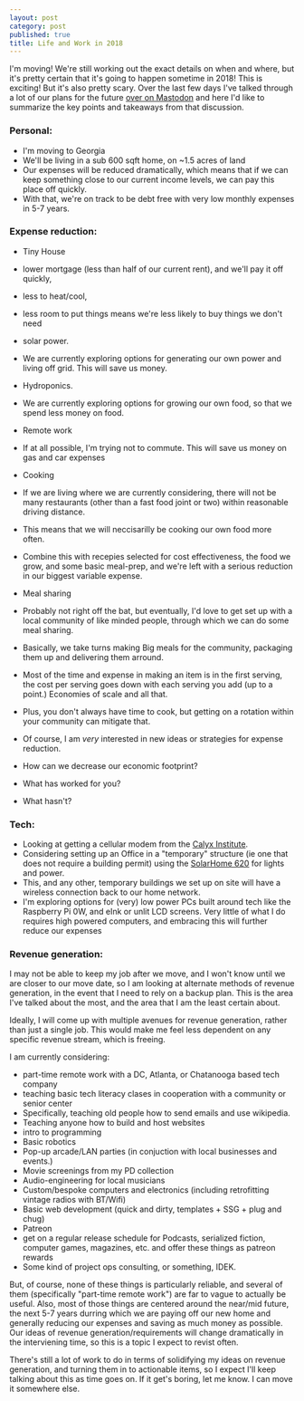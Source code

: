 ```yaml
---
layout: post
category: post
published: true
title: Life and Work in 2018
---
```

I'm moving! We're still working out the exact details on when and where, but it's pretty certain that it's going to happen sometime in 2018! This is exciting! But it's also pretty scary. Over the last few days I've talked through a lot of our plans for the future [over on Mastodon](https://retro.social/@ajroach42) and here I'd like to summarize the key points and takeaways from that discussion. 

### Personal: 

- I'm moving to Georgia  
- We'll be living in a sub 600 sqft home, on ~1.5 acres of land 
- Our expenses will be reduced dramatically, which means that if we can keep something close to our current income levels, we can pay this place off quickly. 
- With that, we're on track to be debt free with very low monthly expenses in 5-7 years. 

### Expense reduction: 

- Tiny House
 - lower mortgage (less than half of our current rent), and we'll pay it off quickly, 
 - less to heat/cool, 
 - less room to put things means we're less likely to buy things we don't need 

- solar power. 
 - We are currently exploring options for generating our own power and living off grid. This will save us money. 

- Hydroponics. 
 - We are currently exploring options for growing our own food, so that we spend less money on food. 

- Remote work 
 - If at all possible, I'm trying not to commute. This will save us money on gas and car expenses 

- Cooking 
 - If we are living where we are currently considering, there will not be many restaurants (other than a fast food joint or two) within reasonable driving distance. 
 - This means that we will neccisarilly be cooking our own food more often. 
 - Combine this with recepies selected for cost effectiveness, the food we grow, and some basic meal-prep, and we're left with a serious reduction in our biggest variable expense. 

- Meal sharing
 - Probably not right off the bat, but eventually, I'd love to get set up with a local community of like minded people, through which we can do some meal sharing.
 - Basically, we take turns making Big meals for the community, packaging them up and delivering them arround.
 - Most of the time and expense in making an item is in the first serving, the cost per serving goes down with each serving you add (up to a point.) Economies of scale and all that.
 - Plus, you don't always have time to cook, but getting on a rotation within your community can mitigate that. 

- Of course, I am *very* interested in new ideas or strategies for expense reduction. 
 - How can we decrease our economic footprint? 
 - What has worked for you? 
 - What hasn't? 

### Tech: 

- Looking at getting a cellular modem from the [Calyx Institute](https://www.calyxinstitute.org/member/map).
- Considering setting up an Office in a "temporary" structure (ie one that does not require a building permit) using the [SolarHome 620](https://www.bioliteenergy.com/products/solarhome-620) for lights and power.
- This, and any other, temporary buildings we set up on site will have a wireless connection back to our home network.
- I'm exploring options for (very) low power PCs built around tech like the Raspberry Pi 0W, and eInk or unlit LCD screens. Very little of what I do requires high powered computers, and embracing this will further reduce our expenses 


### Revenue generation: 

I may not be able to keep my job after we move, and I won't know until we are closer to our move date, so I am looking at alternate methods of revenue generation, in the event that I need to rely on a backup plan. This is the area I've talked about the most, and the area that I am the least certain about. 

Ideally, I will come up with multiple avenues for revenue generation, rather than just a single job. This would make me feel less dependent on any specific revenue stream, which is freeing. 

I am currently considering: 

- part-time remote work with a DC, Atlanta, or Chatanooga based tech company
- teaching basic tech literacy clases in cooperation with a community or senior center
 - Specifically, teaching old people how to send emails and use wikipedia. 
 - Teaching anyone how to build and host websites 
 - intro to programming
 - Basic robotics 
- Pop-up arcade/LAN parties (in conjuction with local businesses and events.) 
- Movie screenings from my PD collection 
- Audio-engineering for local musicians 
- Custom/bespoke computers and electronics (including retrofitting vintage radios with BT/Wifi) 
- Basic web development (quick and dirty, templates + SSG + plug and chug) 
- Patreon 
 - get on a regular release schedule for Podcasts, serialized fiction, computer games, magazines, etc. and offer these things as patreon rewards 
- Some kind of project ops consulting, or something, IDEK. 

But, of course, none of these things is particularly reliable, and several of them (specifically "part-time remote work") are far to vague to actually be useful. Also, most of those things are centered around the near/mid future, the next 5-7 years durring which we are paying off our new home and generally reducing our expenses and saving as much money as possible. Our ideas of revenue generation/requirements will change dramatically in the interviening time, so this is a topic I expect to revist often. 

There's still a lot of work to do in terms of solidifying my ideas on revenue generation, and turning them in to actionable items, so I expect I'll keep talking about this as time goes on. If it get's boring, let me know. I can move it somewhere else.
